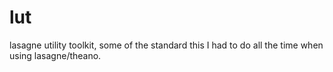 # lut
lasagne utility toolkit, some of the standard this I had to do all the time when using lasagne/theano.
